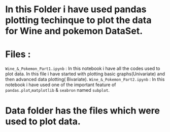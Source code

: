 # In this Folder i have used pandas plotting techinque to plot the data for Wine and pokemon DataSet.

# Files : 
  `Wine_&_Pokemon_Part1.ipynb` :  In this notebook i have all the codes used to plot data. In this file i have started with plotting basic                                   graphs(Univariate) and then advanced data plotting( Bivariate).
  `Wine_&_Pokemon_Part2.ipynb` :  In this notebook i have used one of the important feature of `pandas.plot`,`matplotlib` & `seabron`                                       named `subplot`.

# Data folder has the files which were used to plot data.
